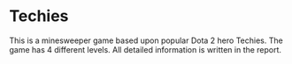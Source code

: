 # Techies
This is a minesweeper game based upon popular Dota 2 hero Techies.
The game has 4 different levels.
All detailed information is written in the report.
